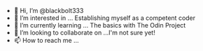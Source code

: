 - 👋 Hi, I’m @blackbolt333
- 👀 I’m interested in ... Establishing myself as a competent coder
- 🌱 I’m currently learning ... The basics with The Odin Project
- 💞️ I’m looking to collaborate on ...I'm not sure yet!
- 📫 How to reach me ...

<!---
blackbolt333/blackbolt333 is a ✨ special ✨ repository because its `README.md` (this file) appears on your GitHub profile.
You can click the Preview link to take a look at your changes.
--->
